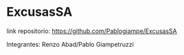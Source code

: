 # ExcusasSA

link repositorio: https://github.com/Pablogiampe/ExcusasSA

Integrantes: Renzo Abad/Pablo Giampetruzzi
